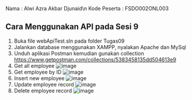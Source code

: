 Nama : Alwi Azra Akbar Djunaid\n
Kode Peserta : FSDO002ONL003

## Cara Menggunakan API pada Sesi 9

1. Buka file webApiTest.sln pada folder Tugas09
2. Jalankan database menggunakan XAMPP, nyalakan Apache dan MySql
3. Unduh aplikasi Postman kemudian gunakan collection https://www.getpostman.com/collections/5383458135dd504613e9
4. Get all employee
    ![image](https://user-images.githubusercontent.com/55915016/143777428-ecaa6dd8-2a38-4117-b784-3f59212e4ac3.png)
5. Get employee by ID
    ![image](https://user-images.githubusercontent.com/55915016/143777446-6c22f216-5ec4-4bec-b3a2-b1f687214bb4.png)
6. Insert new employee
   ![image](https://user-images.githubusercontent.com/55915016/143777464-8b290686-b6f4-468e-9715-e67cdbf12d37.png)
7. Update employee record
  ![image](https://user-images.githubusercontent.com/55915016/143777484-23fe9625-31ac-4ccb-9b9d-a80fcd4cda70.png)
8. Delete employee record
  ![image](https://user-images.githubusercontent.com/55915016/143777510-d2ee17af-9cb6-498f-bf60-1daaeed81899.png)
